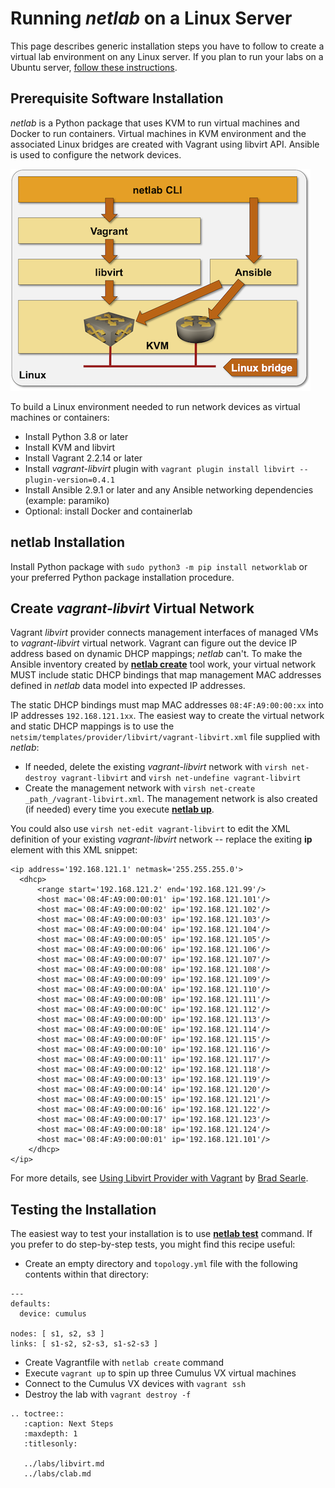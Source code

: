 # Running *netlab* on a Linux Server

This page describes generic installation steps you have to follow to create a virtual lab environment on any Linux server. If you plan to run your labs on a Ubuntu server, [follow these instructions](ubuntu.md).

## Prerequisite Software Installation

*netlab* is a Python package that uses KVM to run virtual machines and Docker to run containers. Virtual machines in KVM environment and the associated Linux bridges are created with Vagrant using libvirt API. Ansible is used to configure the network devices.

![netlab on Linux](linux-architecture.png)

To build a Linux environment needed to run network devices as virtual machines or containers:

* Install Python 3.8 or later
* Install KVM and libvirt
* Install Vagrant 2.2.14 or later
* Install *vagrant-libvirt* plugin with `vagrant plugin install libvirt --plugin-version=0.4.1`
* Install Ansible 2.9.1 or later and any Ansible networking dependencies (example: paramiko)
* Optional: install Docker and containerlab

## netlab Installation

Install Python package with `sudo python3 -m pip install networklab` or your preferred Python package installation procedure.

## Create *vagrant-libvirt* Virtual Network

Vagrant *libvirt* provider connects management interfaces of managed VMs to *vagrant-libvirt* virtual network. Vagrant can figure out the device IP address based on dynamic DHCP mappings; *netlab* can't. To make the Ansible inventory created by **[netlab create](../netlab/create.md)** tool work, your virtual network MUST include static DHCP bindings that map management MAC addresses defined in *netlab* data model into expected IP addresses.

The static DHCP bindings must map MAC addresses `08:4F:A9:00:00:xx` into IP addresses `192.168.121.1xx`. The easiest way to create the virtual network and static DHCP mappings is to use the `netsim/templates/provider/libvirt/vagrant-libvirt.xml` file supplied with *netlab*:

* If needed, delete the existing *vagrant-libvirt* network with `virsh net-destroy vagrant-libvirt` and `virsh net-undefine vagrant-libvirt`
* Create the management network with `virsh net-create _path_/vagrant-libvirt.xml`. The management network is also created (if needed) every time you execute **[netlab up](../netlab/up.md)**.

You could also use `virsh net-edit vagrant-libvirt` to edit the XML definition of your existing *vagrant-libvirt* network -- replace the exiting **ip** element with this XML snippet:

```
<ip address='192.168.121.1' netmask='255.255.255.0'>
  <dhcp>
      <range start='192.168.121.2' end='192.168.121.99'/>
      <host mac='08:4F:A9:00:00:01' ip='192.168.121.101'/>
      <host mac='08:4F:A9:00:00:02' ip='192.168.121.102'/>
      <host mac='08:4F:A9:00:00:03' ip='192.168.121.103'/>
      <host mac='08:4F:A9:00:00:04' ip='192.168.121.104'/>
      <host mac='08:4F:A9:00:00:05' ip='192.168.121.105'/>
      <host mac='08:4F:A9:00:00:06' ip='192.168.121.106'/>
      <host mac='08:4F:A9:00:00:07' ip='192.168.121.107'/>
      <host mac='08:4F:A9:00:00:08' ip='192.168.121.108'/>
      <host mac='08:4F:A9:00:00:09' ip='192.168.121.109'/>
      <host mac='08:4F:A9:00:00:0A' ip='192.168.121.110'/>
      <host mac='08:4F:A9:00:00:0B' ip='192.168.121.111'/>
      <host mac='08:4F:A9:00:00:0C' ip='192.168.121.112'/>
      <host mac='08:4F:A9:00:00:0D' ip='192.168.121.113'/>
      <host mac='08:4F:A9:00:00:0E' ip='192.168.121.114'/>
      <host mac='08:4F:A9:00:00:0F' ip='192.168.121.115'/>
      <host mac='08:4F:A9:00:00:10' ip='192.168.121.116'/>
      <host mac='08:4F:A9:00:00:11' ip='192.168.121.117'/>
      <host mac='08:4F:A9:00:00:12' ip='192.168.121.118'/>
      <host mac='08:4F:A9:00:00:13' ip='192.168.121.119'/>
      <host mac='08:4F:A9:00:00:14' ip='192.168.121.120'/>
      <host mac='08:4F:A9:00:00:15' ip='192.168.121.121'/>
      <host mac='08:4F:A9:00:00:16' ip='192.168.121.122'/>
      <host mac='08:4F:A9:00:00:17' ip='192.168.121.123'/>
      <host mac='08:4F:A9:00:00:18' ip='192.168.121.124'/>
      <host mac='08:4F:A9:00:00:01' ip='192.168.121.101'/>
	</dhcp>
</ip>
```

For more details, see [Using Libvirt Provider with Vagrant](https://codingpackets.com/blog/using-the-libvirt-provider-with-vagrant/) by [Brad Searle](https://www.linkedin.com/in/bradleysearle/). 

## Testing the Installation

The easiest way to test your installation is to use **[netlab test](../netlab/test.md)** command. If you prefer to do step-by-step tests, you might find this recipe useful:

* Create an empty directory and `topology.yml` file with the following contents within that directory:

```
---
defaults:
  device: cumulus

nodes: [ s1, s2, s3 ]
links: [ s1-s2, s2-s3, s1-s2-s3 ]
```

* Create Vagrantfile with `netlab create` command
* Execute `vagrant up` to spin up three Cumulus VX virtual machines
* Connect to the Cumulus VX devices with `vagrant ssh`
* Destroy the lab with `vagrant destroy -f`

```eval_rst
.. toctree::
   :caption: Next Steps
   :maxdepth: 1
   :titlesonly:

   ../labs/libvirt.md
   ../labs/clab.md
```
